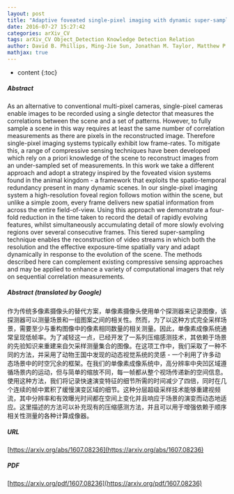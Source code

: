 ```yaml
---
layout: post
title: "Adaptive foveated single-pixel imaging with dynamic super-sampling"
date: 2016-07-27 15:27:42
categories: arXiv_CV
tags: arXiv_CV Object_Detection Knowledge Detection Relation
author: David B. Phillips, Ming-Jie Sun, Jonathan M. Taylor, Matthew P. Edgar, Stephen M. Barnett, Graham G. Gibson, Miles J. Padgett
mathjax: true
---
```


* content
{:toc}

##### Abstract
As an alternative to conventional multi-pixel cameras, single-pixel cameras enable images to be recorded using a single detector that measures the correlations between the scene and a set of patterns. However, to fully sample a scene in this way requires at least the same number of correlation measurements as there are pixels in the reconstructed image. Therefore single-pixel imaging systems typically exhibit low frame-rates. To mitigate this, a range of compressive sensing techniques have been developed which rely on a priori knowledge of the scene to reconstruct images from an under-sampled set of measurements. In this work we take a different approach and adopt a strategy inspired by the foveated vision systems found in the animal kingdom - a framework that exploits the spatio-temporal redundancy present in many dynamic scenes. In our single-pixel imaging system a high-resolution foveal region follows motion within the scene, but unlike a simple zoom, every frame delivers new spatial information from across the entire field-of-view. Using this approach we demonstrate a four-fold reduction in the time taken to record the detail of rapidly evolving features, whilst simultaneously accumulating detail of more slowly evolving regions over several consecutive frames. This tiered super-sampling technique enables the reconstruction of video streams in which both the resolution and the effective exposure-time spatially vary and adapt dynamically in response to the evolution of the scene. The methods described here can complement existing compressive sensing approaches and may be applied to enhance a variety of computational imagers that rely on sequential correlation measurements.

##### Abstract (translated by Google)
作为传统多像素摄像头的替代方案，单像素摄像头使用单个探测器来记录图像，该探测器可以测量场景和一组图案之间的相关性。然而，为了以这种方式完全采样场景，需要至少与重构图像中的像素相同数量的相关测量。因此，单像素成像系统通常呈现低帧率。为了减轻这一点，已经开发了一系列压缩感测技术，其依赖于场景的先验知识来重建来自欠采样测量集合的图像。在这项工作中，我们采取了一种不同的方法，并采用了动物王国中发现的动态视觉系统的灵感 - 一个利用了许多动态场景中的时空冗余的框架。在我们的单像素成像系统中，高分辨率中央凹区域遵循场景内的运动，但与简单的缩放不同，每一帧都从整个视场传递新的空间信息。使用这种方法，我们将记录快速演变特征的细节所需的时间减少了四倍，同时在几个连续的帧中累积了缓慢演变区域的细节。这种分层超级采样技术能够重建视频流，其中分辨率和有效曝光时间都在空间上变化并且响应于场景的演变而动态地适应。这里描述的方法可以补充现有的压缩感测方法，并且可以用于增强依赖于顺序相关性测量的各种计算成像器。

##### URL
[https://arxiv.org/abs/1607.08236](https://arxiv.org/abs/1607.08236)

##### PDF
[https://arxiv.org/pdf/1607.08236](https://arxiv.org/pdf/1607.08236)

